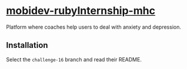 # [mobidev-rubyInternship-mhc](http://mental.vchkhr.com/)

Platform where coaches help users to deal with anxiety and depression.

## Installation
Select the `challenge-16` branch and read their README.
